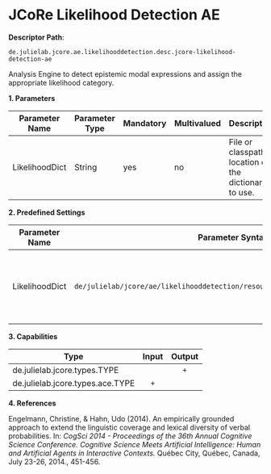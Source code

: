 # JCoRe Likelihood Detection AE

**Descriptor Path**:
```
de.julielab.jcore.ae.likelihooddetection.desc.jcore-likelihood-detection-ae
```

Analysis Engine to detect epistemic modal expressions and assign the appropriate likelihood category.



**1. Parameters**

| Parameter Name | Parameter Type | Mandatory | Multivalued | Description |
|----------------|----------------|-----------|-------------|-------------|
| LikelihoodDict | String | yes | no | File or classpath location of the dictionary to use. |

**2. Predefined Settings**

| Parameter Name | Parameter Syntax | Example |
|----------------|------------------|---------|
| LikelihoodDict | `de/julielab/jcore/ae/likelihooddetection/resources/likelihood_neg_invest_dict` | Full dictionary with negation and investigation clue words. |

**3. Capabilities**

| Type | Input | Output |
|------|:-----:|:------:|
| de.julielab.jcore.types.TYPE |  | `+` |
| de.julielab.jcore.types.ace.TYPE | `+` |  |

**4. References**

Engelmann, Christine, & Hahn, Udo (2014). An empirically grounded approach to extend the linguistic coverage and lexical diversity of verbal probabilities. In: _CogSci 2014 - Proceedings of the 36th Annual Cognitive Science Conference. Cognitive Science Meets Artificial Intelligence: Human and Artificial Agents in Interactive Contexts._ Québec City, Québec, Canada, July 23-26, 2014., 451-456.
